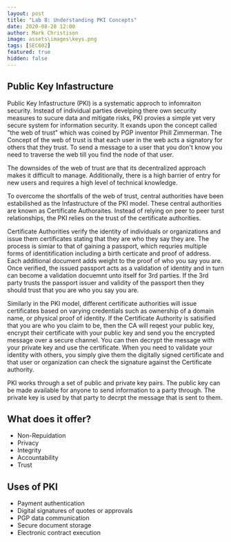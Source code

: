 ```yaml
---
layout: post
title: "Lab 8: Understanding PKI Concepts"
date: 2020-08-28 12:00
author: Mark Christison
image: assets\images\keys.png
tags: [SEC602]
featured: true
hidden: false
---
```


## Public Key Infastructure

Public Key Infastructure (PKI) is a systematic approch to infomraiton security. Instead of individual parties develping there own security measures to sucure data and mitigate risks, PKI provies a simple yet very secure system for information security. It exands upon the concept called "the web of trust" which was coined by PGP inventor Phill Zimmerman. The Concept of the web of trust is that each user in the web acts a signatory for others that they trust. To send a message to a user that you don't know you need to traverse the web till you find the node of that user.

The downsides of the web of trust are that its decentralized approach makes it difficult to manage. Additionally, there is a high barrier of entry for new users and requires a high level of technical knowledge.

To overcome the shortfalls of the web of trust, central authorities have been estabilished as the Infastructure of the PKI model. These central authorities are known as Certificate Authoraites. Instead of relying on peer to peer turst relationships, the PKI relies on the trust of the certificate authorities.

Certificate Authorities verify the identity of individuals or organizations and issue them certificates stating that they are who they say they are. The process is simiar to that of gaining a passport, which requries multiple forms of identitification including a birth certicate and proof of address. Each additional document adds weight to the proof of who you say you are. Once verified, the issued passport acts as a validation of identity and in turn can become a validation docuemnt unto itself for 3rd parties. If the 3rd party trusts the passport issuer and validity of the passport then they should trust that you are who you say you are.

Similarly in the PKI model, different certificate authorities will issue certificates based on varying credentials such as ownership of a domain name, or physical proof of identity. If the Certificate Authority is satisified that you are who you claim to be, then the CA will reqest your public key, encrypt their certificate with your public key and send you the encrypted message over a secure channel. You can then decrypt the message with your private key and use the certificate. When you need to validate your identity with others, you simply give them the digitally signed certificate and that user or organization can check the signature against the Certificate authority.

PKI works through a set of public and private key pairs. The public key can be made available for anyone to send information to a party through. The private key is used by that party to decrpt the message that is sent to them.

## What does it offer?

- Non-Repuidation
- Privacy
- Integrity
- Accountability
- Trust

## Uses of PKI

- Payment authentication
- Digital signatures of quotes or approvals
- PGP data communication
- Secure document storage
- Electronic contract execution